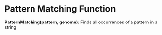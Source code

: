 # Pattern Matching Function
**PatternMatching(pattern, genome)**: Finds all occurrences of a pattern in a string
